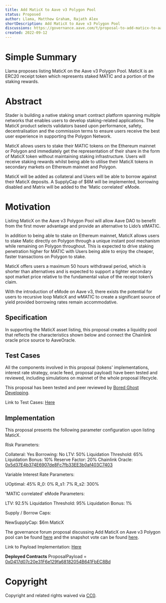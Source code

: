 ```yaml
---
title: Add MaticX to Aave v3 Polygon Pool
status: Proposed
author: Llama, Matthew Graham, Rajath Alex
shortDescription: Add MaticX to Aave v3 Polygon Pool
discussions: https://governance.aave.com/t/proposal-to-add-maticx-to-aave-v3-polygon-market/7995
created: 2022-09-12
---
```


# Simple Summary

Llama proposes listing MaticX on the Aave v3 Polygon Pool. MaticX is an ERC20 receipt token which represents staked MATIC and a portion of the staking rewards.

# Abstract

Stader is building a native staking smart contract platform spanning multiple networks that enables users to develop staking-related applications. The MaticX product selects validators based upon performance, safety, decentralisation and the commission terms to ensure users receive the best user experience in supporting the Polygon Network. 

MaticX allows users to stake their MATIC tokens on the Ethereum mainnet or Polygon and immediately get the representation of their share in the form of MaticX token without maintaining staking infrastructure. Users will receive staking rewards whilst being able to utilise their MaticX tokens in secondary markets on Ethereum mainnet and Polygon.

MaticX will be added as collateral and Users will be able to borrow against their MaticX deposits. A SupplyCap of $6M will be implemented, borrowing disabled and Matrix will be added to the 'Matic correlated' eMode. 

# Motivation

Listing MaticX on the Aave v3 Polygon Pool will allow Aave DAO to benefit from the first mover advantage and provide an alternative to Lido’s stMATIC. 

In addition to being able to stake on Ethereum mainnet, MaticX allows users to stake Matic directly on Polygon through a unique instant pool mechanism while remaining on Polygon throughout. This is expected to drive staking penetration higher for MATIC with Users being able to enjoy the cheaper, faster transactions on Polygon to stake.

MaticX offers users a maximum 50 hours withdrawal period, which is shorter than alternatives and is expected to support a tighter secondary spot market price relative to the fundamental value of the receipt token’s claim.

With the introduction of eMode on Aave v3, there exists the potential for users to recursive loop MaticX and wMATIC to create a significant source of yield provided borrowing rates remain accommodative. 

## Specification

In supporting the MaticX asset listing, this proposal creates a liquidity pool that reflects the characteristics shown below and connect the Chainlink oracle price source to AaveOracle.

## Test Cases

All the components involved in this proposal (tokens' implementations, interest rate strategy, oracle feed, proposal payload) have been tested and reviewed, including simulations on mainnet of the whole proposal lifecycle.

This proposal has been tested and peer reviewed by [Bored Ghost Developing](https://twitter.com/bgdlabs).

Link to Test Cases: [Here](https://github.com/llama-community/aave-v3-crosschain-maticx-listing/blob/master/src/test/PolygonMaticXE2E.t.sol)

## Implementation

This proposal presents the following parameter configuration upon listing MaticX.

Risk Parameters:

Collateral: Yes
Borrowing: No
LTV: 50%
Liquidation Threshold: 65%
Liquidation Bonus: 10%
Reserve Factor: 20%
Chainlink Oracle: [0x5d37E4b374E6907de8Fc7fb33EE3b0af403C7403](https://polygonscan.com/address/0x5d37E4b374E6907de8Fc7fb33EE3b0af403C7403)

Variable Interest Rate Parameters:

UOptimal: 45%
R_0: 0%
R_s1: 7%
R_s2: 300%

'MATIC correlated' eMode Parameters:

LTV: 92.5%
Liquidation Threshold: 95%
Liquidation Bonus: 1%
 
Supply / Borrow Caps:

NewSupplyCap: $6m MaticX

The governance forum proposal discussing Add MaticX on Aave v3 Polygon pool can be found [here](https://governance.aave.com/t/proposal-to-add-maticx-to-aave-v3-polygon-market/7995) and the snapshot vote can be found [here](https://snapshot.org/#/aave.eth/proposal/0x88e896a245ffeda703e0b8f5494f3e66628be6e32a7243e3341b545c2972857f). 

Link to Payload Implementation: [Here](https://github.com/llama-community/aave-v3-crosschain-maticx-listing/blob/master/src/contracts/polygon/MaticXPayload.sol)

**Deployed Contracts**
ProposalPayload = [0xD417d07c20e31F6e129fa68182054B641FbEC8Bd](https://polygonscan.com/address/0xD417d07c20e31F6e129fa68182054B641FbEC8Bd)

# Copyright

Copyright and related rights waived via [CC0](https://creativecommons.org/publicdomain/zero/1.0/).
